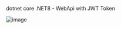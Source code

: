 dotnet core .NET8 - WebApi with JWT Token

![image](https://github.com/someshub/WEBAPI_with_JWT_token/assets/39274935/571bf517-a528-414f-9287-400935c3ca9b)
